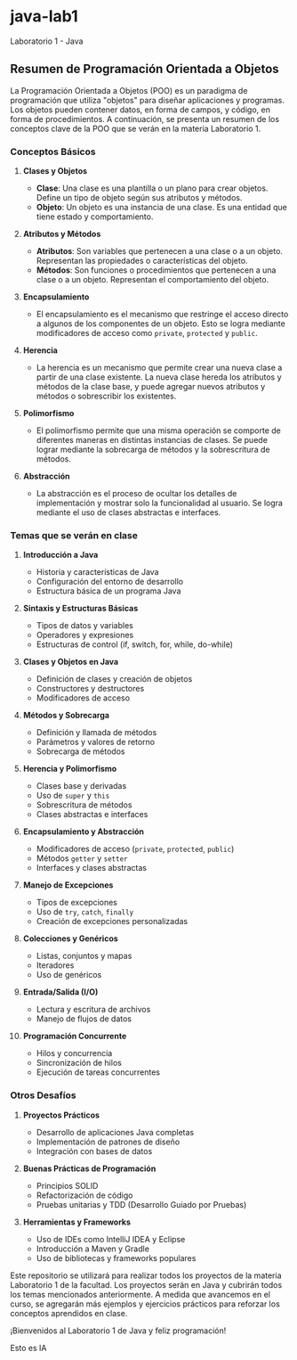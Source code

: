 # java-lab1
Laboratorio 1 - Java

## Resumen de Programación Orientada a Objetos

La Programación Orientada a Objetos (POO) es un paradigma de programación que utiliza "objetos" para diseñar aplicaciones y programas. Los objetos pueden contener datos, en forma de campos, y código, en forma de procedimientos. A continuación, se presenta un resumen de los conceptos clave de la POO que se verán en la materia Laboratorio 1.

### Conceptos Básicos

1. **Clases y Objetos**
   - **Clase**: Una clase es una plantilla o un plano para crear objetos. Define un tipo de objeto según sus atributos y métodos.
   - **Objeto**: Un objeto es una instancia de una clase. Es una entidad que tiene estado y comportamiento.

2. **Atributos y Métodos**
   - **Atributos**: Son variables que pertenecen a una clase o a un objeto. Representan las propiedades o características del objeto.
   - **Métodos**: Son funciones o procedimientos que pertenecen a una clase o a un objeto. Representan el comportamiento del objeto.

3. **Encapsulamiento**
   - El encapsulamiento es el mecanismo que restringe el acceso directo a algunos de los componentes de un objeto. Esto se logra mediante modificadores de acceso como `private`, `protected` y `public`.

4. **Herencia**
   - La herencia es un mecanismo que permite crear una nueva clase a partir de una clase existente. La nueva clase hereda los atributos y métodos de la clase base, y puede agregar nuevos atributos y métodos o sobrescribir los existentes.

5. **Polimorfismo**
   - El polimorfismo permite que una misma operación se comporte de diferentes maneras en distintas instancias de clases. Se puede lograr mediante la sobrecarga de métodos y la sobrescritura de métodos.

6. **Abstracción**
   - La abstracción es el proceso de ocultar los detalles de implementación y mostrar solo la funcionalidad al usuario. Se logra mediante el uso de clases abstractas e interfaces.

### Temas que se verán en clase

1. **Introducción a Java**
   - Historia y características de Java
   - Configuración del entorno de desarrollo
   - Estructura básica de un programa Java

2. **Sintaxis y Estructuras Básicas**
   - Tipos de datos y variables
   - Operadores y expresiones
   - Estructuras de control (if, switch, for, while, do-while)

3. **Clases y Objetos en Java**
   - Definición de clases y creación de objetos
   - Constructores y destructores
   - Modificadores de acceso

4. **Métodos y Sobrecarga**
   - Definición y llamada de métodos
   - Parámetros y valores de retorno
   - Sobrecarga de métodos

5. **Herencia y Polimorfismo**
   - Clases base y derivadas
   - Uso de `super` y `this`
   - Sobrescritura de métodos
   - Clases abstractas e interfaces

6. **Encapsulamiento y Abstracción**
   - Modificadores de acceso (`private`, `protected`, `public`)
   - Métodos `getter` y `setter`
   - Interfaces y clases abstractas

7. **Manejo de Excepciones**
   - Tipos de excepciones
   - Uso de `try`, `catch`, `finally`
   - Creación de excepciones personalizadas

8. **Colecciones y Genéricos**
   - Listas, conjuntos y mapas
   - Iteradores
   - Uso de genéricos

9. **Entrada/Salida (I/O)**
   - Lectura y escritura de archivos
   - Manejo de flujos de datos

10. **Programación Concurrente**
    - Hilos y concurrencia
    - Sincronización de hilos
    - Ejecución de tareas concurrentes

### Otros Desafíos

1. **Proyectos Prácticos**
   - Desarrollo de aplicaciones Java completas
   - Implementación de patrones de diseño
   - Integración con bases de datos

2. **Buenas Prácticas de Programación**
   - Principios SOLID
   - Refactorización de código
   - Pruebas unitarias y TDD (Desarrollo Guiado por Pruebas)

3. **Herramientas y Frameworks**
   - Uso de IDEs como IntelliJ IDEA y Eclipse
   - Introducción a Maven y Gradle
   - Uso de bibliotecas y frameworks populares

Este repositorio se utilizará para realizar todos los proyectos de la materia Laboratorio 1 de la facultad. Los proyectos serán en Java y cubrirán todos los temas mencionados anteriormente. A medida que avancemos en el curso, se agregarán más ejemplos y ejercicios prácticos para reforzar los conceptos aprendidos en clase.

¡Bienvenidos al Laboratorio 1 de Java y feliz programación!

Esto es IA
